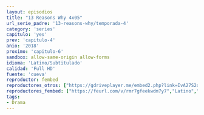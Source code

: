 ```yaml
---
layout: episodios
title: "13 Reasons Why 4x05"
url_serie_padre: '13-reasons-why/temporada-4'
category: 'series'
capitulo: 'yes'
prev: 'capitulo-4'
anio: '2018'
proximo: 'capitulo-6'
sandbox: allow-same-origin allow-forms
idioma: 'Latino/Subtitulado'
calidad: 'Full HD'
fuente: 'cueva'
reproductor: fembed
reproductores_otros: ["https://gdriveplayer.me/embed2.php?link=IvA27S2qOZfJDZwK9vVvHQUbh%252F4SoLM%252BV3JHuU%252BUmsLjio4SS%252F1oDvjbdJLX6SWreVXyGVToW1VHl3AmItZ%252Bim%252FvI8EY2KfI1YGDJF%252F2I2p%252FaSohmsf5EW%252FGGruIYC12%252FRIzMmEfDqL4AqjuF6S%252FB5y%252FdRiEmt46HTvGrxeNf8DmXipHGSdVROKXfok4yaIj0JuRV5EGR7Jr4Gsewkizan","Latino","","Latino","https://mstream.press/k1k25w8d1t7n","Latino","https://gdriveplayer.me/embed2.php?link=4pHbL%252B2BTlN6lniWxAX%252BTw%252BUxb5bodjtWM%252FiY3mliExsMqRAjptQZnSgJU5pKpSxwEr%252Bgs6K%252FJWNMZA0qwY9G5cm7l9M8ZOXtf%252FTC9jWaHmgUbOlxCx5lAdRhdEprS1HwUhgHc2pZBjUwl5D%252BnrwxNX%252BmTjrcIO3zbSEjp1wDtFzfN5LcUJlX2%252BNWIiqZlGpJHr4rSSu9FfE3toBIQ1nnv","Subtitulado","https://gdriveplayer.me/embed2.php?link=0IhTvV0pzMw6Q1KMrjTIrwniH9ofwUTQw9Hc1wSr52ndr9NoDm5QxgAnktxIimM0ZIDV8JCFo9j61BG7tMmchPUh9BxOxmF8U9zgS5vknP4AYbNIZWc5sLszB8%252F0eDsEtuBzsx9z7ANVevdw%252Bon%252BaJAn2s1BoUhaG9Ia049ydRIV8nBk7AsXkUdIGQz6Xh6XyJOyAoAX8rMu8HzdyfRShC","Subtitulado","https://mstream.fun/i2ebta6z9dyp","Subtitulado"]
reproductores_fembed: ["https://feurl.com/v/rmr7gfeekwdm7y7","Latino","https://feurl.com/v/zg8zlbjjxnz8ep1","Latino","https://feurl.com/v/rmr7gfeekwdmll-","Subtitulado","https://feurl.com/v/lg-y5bnn7k66dr3","Subtitulado"]
tags:
- Drama
---
```












